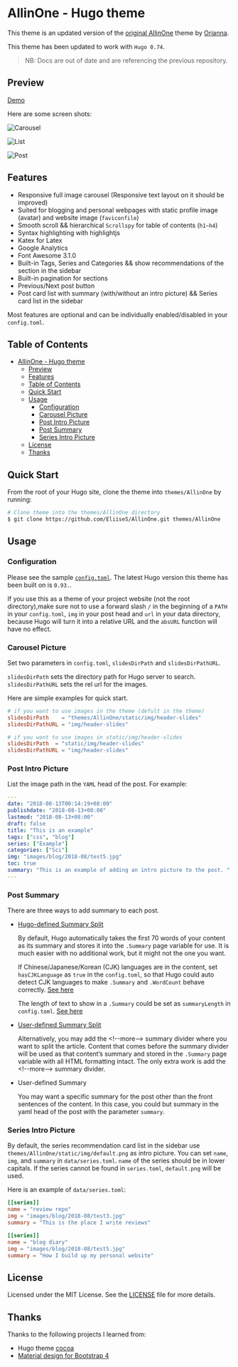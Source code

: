 # AllinOne - Hugo theme

This theme is an updated version of the [original AllinOne](https://github.com/orianna-zzo/AllinOne) theme by [Orianna](https://github.com/orianna-zzo).

This theme has been updated to work with `Hugo 0.74`.

> NB: Docs are out of date and are referencing the previous repository.

## Preview

[Demo](https://orianna-zzo.github.io/AllinOne-html/)

Here are some screen shots:

![Carousel](https://github.com/orianna-zzo/AllinOne/blob/master/images/screenshot.png)

![List](https://github.com/orianna-zzo/AllinOne/blob/master/images/screenshot2.png)

![Post](https://github.com/orianna-zzo/AllinOne/blob/master/images/screenshot3.png)

## Features

- Responsive full image carousel (Responsive text layout on it should be improved)
- Suited for blogging and personal webpages with static profile image (avatar) and website image (`faviconfile`)
- Smooth scroll && hierarchical `Scrollspy` for table of contents (`h1~h4`)
- Syntax highlighting with highlightjs
- Katex for Latex
- Google Analytics
- Font Awesome 3.1.0
- Built-in Tags, Series and Categories && show recommendations of the section in the sidebar
- Built-in pagination for sections
- Previous/Next post button
- Post card list with summary (with/without an intro picture) && Series card list in the sidebar

Most features are optional and can be individually enabled/disabled in your `config.toml`.

## Table of Contents

- [AllinOne - Hugo theme](#allinone---hugo-theme)
  - [Preview](#preview)
  - [Features](#features)
  - [Table of Contents](#table-of-contents)
  - [Quick Start](#quick-start)
  - [Usage](#usage)
    - [Configuration](#configuration)
    - [Carousel Picture](#carousel-picture)
    - [Post Intro Picture](#post-intro-picture)
    - [Post Summary](#post-summary)
    - [Series Intro Picture](#series-intro-picture)
  - [License](#license)
  - [Thanks](#thanks)

## Quick Start

From the root of your Hugo site, clone the theme into `themes/AllinOne` by running:

```sh
# Clone theme into the themes/AllinOne directory
$ git clone https://github.com/EliiseS/AllinOne.git themes/AllinOne
```

## Usage

### Configuration

Please see the sample [`config.toml`](https://github.com/EliiseS/AllinOne/blob/master/exampleSite/config.toml). The latest Hugo version this theme has been built on is `0.93.`.

If you use this as a theme of your project website (not the root directory),make sure not to use a forward slash `/` in the beginning of a `PATH` in your `config.toml`, `img` in your post head and `url` in your data directory, because Hugo will turn it into a relative URL and the `absURL` function will have no effect.

### Carousel Picture

Set two parameters in `config.toml`, `slidesDirPath` and `slidesDirPathURL`.

`slidesDirPath` sets the directory path for Hugo server to search. `slidesDirPathURL` sets the rel url for the images.

Here are simple examples for quick start.

```toml
# if you want to use images in the theme (defult in the theme)
slidesDirPath    = "themes/AllinOne/static/img/header-slides"  
slidesDirPathURL = "img/header-slides"

# if you want to use images in static/img/header-slides
slidesDirPath  = "static/img/header-slides"  
slidesDirPathURL = "img/header-slides"
```

### Post Intro Picture

List the image path in the `YAML` head of the post. For example:

```YAML
---
date: "2018-08-13T00:14:19+08:00"
publishdate: "2018-08-13+08:00"
lastmod: "2018-08-13+08:00"
draft: false
title: "This is an example"
tags: ["css", "blog"]
series: ["Example"]
categories: ["Sci"]
img: "images/blog/2018-08/test5.jpg"
toc: true
summary: "This is an example of adding an intro picture to the post. "
---

```

### Post Summary

There are three ways to add summary to each post.

- [Hugo-defined Summary Split](https://gohugo.io/content-management/summaries/)

  By default, Hugo automatically takes the first 70 words of your content as its summary and stores it into the `.Summary` page variable for use. It is much easier with no additional work, but it might not the one you want.

  If Chinese/Japanese/Korean (CJK) languages are in the content, set `hasCJKLanguage` as `true` in the `config.toml`, so that Hugo could auto detect CJK languages to make `.Summary` and `.WordCount` behave correctly. [See here](https://gohugo.io/getting-started/configuration)

  The length of text to show in a `.Summary` could be set as `summaryLength` in `config.toml`. [See here](https://gohugo.io/getting-started/configuration/)

- [User-defined Summary Split](https://gohugo.io/content-management/summaries/)

  Alternatively, you may add the \<!--more--\> summary divider where you want to split the article. Content that comes before the summary divider will be used as that content’s summary and stored in the `.Summary` page variable with all HTML formatting intact. The only extra work is add the \<!--more--\> summary divider.

- User-defined Summary

  You may want a specific summary for the post other than the front sentences of the content. In this case, you could but summary in the yaml head of the post with the parameter `summary`.

### Series Intro Picture

By default, the series recommendation card list in the sidebar use `themes/AllinOne/static/img/default.png` as intro picture. You can set `name`, `img`, and `summary` in `data/series.toml`. `name` of the series should be in lower capitals. If the series cannot be found in `series.toml`, `default.png` will be used.

Here is an example of `data/series.toml`:

```TOML
[[series]]
name = "review repo"
img = "images/blog/2018-08/test3.jpg"
summary = "This is the place I write reviews"

[[series]]
name = "blog diary"
img = "images/blog/2018-08/test5.jpg"
summary = "How I build up my personal website"
```

## License

Licensed under the MIT License. See the [LICENSE](https://github.com/orianna-zzo/AllinOne/blob/master/LICENSE) file for more details.

## Thanks

Thanks to the following projects I learned from:

- Hugo theme [cocoa](https://github.com/nishanths/cocoa-hugo-theme)
- [Material design for Bootstrap 4](https://mdbootstrap.com/)
